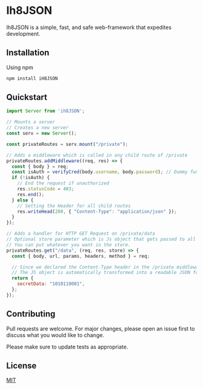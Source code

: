 # Ih8JSON

Ih8JSON is a simple, fast, and safe web-framework that expedites development.

## Installation

Using npm

```bash
npm install iH8JSON
```

## Quickstart

```Javascript
import Server from 'ih8JSON';

// Mounts a server
// Creates a new server
const serv = new Server();

const privateRoutes = serv.mount("/private");

// Adds a middleware which is called in any child route of /private
privateRoutes.addMiddleware((req, res) => {
  const { body } = req;
  const isAuth = verifyCred(body.username, body.password); // Dummy function
  if (!isAuth) {
    // End the request if unauthorized
    res.statusCode = 403;
    res.end();
  } else {
    // Setting the Header for all child routes
    res.writeHead(200, { "Content-Type": "application/json" });
  }
});

// Adds a handler for HTTP GET Request on /private/data
// Optional store parameter which is Js object that gets passed to all Middleward and the final handler
// You can put whatever you want in the store.
privateRoutes.get("/data", (req, res, store) => {
  const { body, url, params, headers, method } = req;

  // Since we declared the Content-Type header in the /private middleware
  // The JS object is automatically transformed into a readable JSON format.
  return {
    secretData: "1010110001",
  };
});
```

## Contributing

Pull requests are welcome. For major changes, please open an issue first to discuss what you would like to change.

Please make sure to update tests as appropriate.

## License

[MIT](https://choosealicense.com/licenses/mit/)
